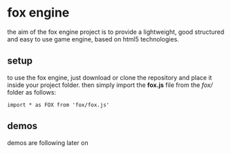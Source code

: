 # fox engine
the aim of the fox engine project is to provide a lightweight, good structured and easy to use game engine, based on html5 technologies.
## setup
to use the fox engine, just download or clone the repository and place it inside your project folder.
then simply import the **fox.js** file from the *fox/* folder as follows:

    import * as FOX from 'fox/fox.js'

## demos
demos are following later on